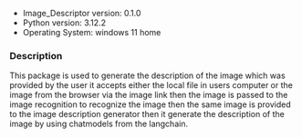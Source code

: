 * Image_Descriptor version: 0.1.0
* Python version: 3.12.2
* Operating System: windows 11 home

### Description

This package is used to generate the description of the image which was provided by the user it accepts either the local file in users computer or the image from the browser via the image link then the image is passed to the image recognition to recognize the image then the same image is provided to the image description generator then it generate the description of the image by using chatmodels from the langchain.


